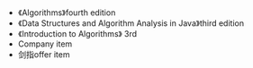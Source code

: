- 《Algorithms》fourth edition
- 《Data Structures and Algorithm Analysis in Java》third edition
- 《Introduction to Algorithms》 3rd
- Company item
- 剑指offer item